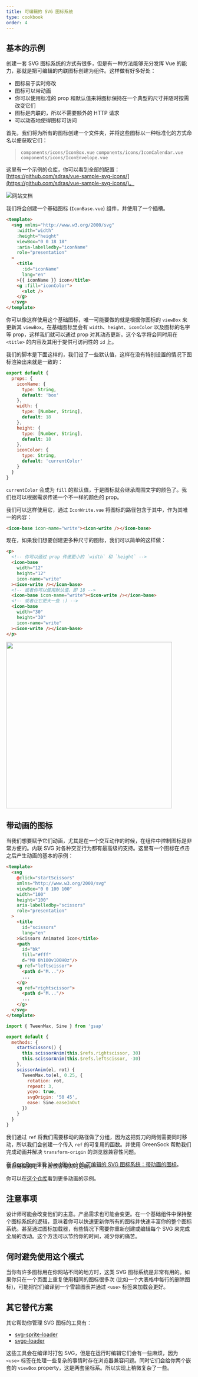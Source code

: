 ```yaml
---
title: 可编辑的 SVG 图标系统
type: cookbook
order: 4
---
```


## 基本的示例

创建一套 SVG 图标系统的方式有很多，但是有一种方法能够充分发挥 Vue 的能力，那就是把可编辑的内联图标创建为组件。这样做有好多好处：

* 图标易于实时修改
* 图标可以带动画
* 你可以使用标准的 prop 和默认值来将图标保持在一个典型的尺寸并随时按需改变它们
* 图标是内联的，所以不需要额外的 HTTP 请求
* 可以动态地使得图标可访问

首先，我们将为所有的图标创建一个文件夹，并将这些图标以一种标准化的方式命名以便获取它们：

> `components/icons/IconBox.vue`
> `components/icons/IconCalendar.vue`
> `components/icons/IconEnvelope.vue`

这里有一个示例的仓库，你可以看到全部的配置：[https://github.com/sdras/vue-sample-svg-icons/](https://github.com/sdras/vue-sample-svg-icons/)。

![网站文档](https://s3-us-west-2.amazonaws.com/s.cdpn.io/28963/screendocs.jpg '文档 demo')

我们将会创建一个基础图标 (`IconBase.vue`) 组件，并使用了一个插槽。

```html
<template>
  <svg xmlns="http://www.w3.org/2000/svg"
    :width="width"
    :height="height"
    viewBox="0 0 18 18"
    :aria-labelledby="iconName"
    role="presentation"
  >
    <title
      :id="iconName"
      lang="en"
    >{{ iconName }} icon</title>
    <g :fill="iconColor">
      <slot />
    </g>
  </svg>
</template>
```

你可以像这样使用这个基础图标，唯一可能要做的就是根据你图标的 `viewBox` 来更新其 `viewBox`。在基础图标里会有 `width`、`height`、`iconColor` 以及图标的名字等 prop，这样我们就可以通过 prop 对其动态更新。这个名字将会同时用在 `<title>` 的内容及其用于提供可访问性的 `id` 上。

我们的脚本是下面这样的，我们设了一些默认值，这样在没有特别设置的情况下图标渲染出来就是一致的：

```js
export default {
  props: {
    iconName: {
      type: String,
      default: 'box'
    },
    width: {
      type: [Number, String],
      default: 18
    },
    height: {
      type: [Number, String],
      default: 18
    },
    iconColor: {
      type: String,
      default: 'currentColor'
    }
  }
}
```

`currentColor` 会成为 `fill` 的默认值，于是图标就会继承周围文字的颜色了。我们也可以根据需求传递一个不一样的颜色的 prop。

我们可以这样使用它，通过 `IconWrite.vue` 将图标的路径包含于其中，作为其唯一的内容：

```html
<icon-base icon-name="write"><icon-write /></icon-base>
```

现在，如果我们想要创建更多种尺寸的图标，我们可以简单的这样做：

```html
<p>
  <!-- 你可以通过 prop 传递更小的 `width` 和 `height` -->
  <icon-base
    width="12"
    height="12"
    icon-name="write"
  ><icon-write /></icon-base>
  <!-- 或者你可以使用默认值，即 18 -->
  <icon-base icon-name="write"><icon-write /></icon-base>
  <!-- 或者让它更大一些 :) -->
  <icon-base
    width="30"
    height="30"
    icon-name="write"
  ><icon-write /></icon-base>
</p>
```

<img src="https://s3-us-west-2.amazonaws.com/s.cdpn.io/28963/Screen%20Shot%202018-01-01%20at%204.51.40%20PM.png" width="450" />

## 带动画的图标

当我们想要赋予它们动画，尤其是在一个交互动作的时候，在组件中控制图标是非常方便的。内联 SVG 对各种交互行为都有最高级的支持。这里有一个图标在点击之后产生动画的基本的示例：

```html
<template>
  <svg
    @click="startScissors"
    xmlns="http://www.w3.org/2000/svg"
    viewBox="0 0 100 100"
    width="100"
    height="100"
    aria-labelledby="scissors"
    role="presentation"
  >
    <title
      id="scissors"
      lang="en"
    >Scissors Animated Icon</title>
    <path
      id="bk"
      fill="#fff"
      d="M0 0h100v100H0z"/>
    <g ref="leftscissor">
      <path d="M..."/>
      ...
    </g>
    <g ref="rightscissor">
      <path d="M..."/>
      ...
    </g>
  </svg>
</template>
```

```js
import { TweenMax, Sine } from 'gsap'

export default {
  methods: {
    startScissors() {
      this.scissorAnim(this.$refs.rightscissor, 30)
      this.scissorAnim(this.$refs.leftscissor, -30)
    },
    scissorAnim(el, rot) {
      TweenMax.to(el, 0.25, {
        rotation: rot,
        repeat: 3,
        yoyo: true,
        svgOrigin: '50 45',
        ease: Sine.easeInOut
      })
    }
  }
}
```

我们通过 `ref` 将我们需要移动的路径做了分组，因为这把剪刀的两侧需要同时移动，所以我们会创建一个传入 `ref` 的可复用的函数。并使用 GreenSock 帮助我们完成动画并解决 `transform-origin` 的浏览器兼容性问题。

<p data-height="300" data-theme-id="0" data-slug-hash="dJRpgY" data-default-tab="result" data-user="Vue" data-embed-version="2" data-pen-title="Editable SVG Icon System: Animated icon" class="codepen">在 <a href="https://codepen.io">CodePen</a> 查看 Vue (<a href="https://codepen.io/Vue">@Vue</a>) 的 <a href="https://codepen.io/team/Vue/pen/dJRpgY/">可编辑的 SVG 图标系统：带动画的图标</a>。</p>
<script async src="https://production-assets.codepen.io/assets/embed/ei.js"></script>

<p style="margin-top:-30px">很容易做到吧！并且很容易实时更新。</p>

你可以在[这个仓库](https://github.com/sdras/vue-sample-svg-icons/)看到更多动画的示例。

## 注意事项

设计师可能会改变他们的主意。产品需求也可能会变更。在一个基础组件中保持整个图标系统的逻辑，意味着你可以快速更新你所有的图标并快速丰富你的整个图标系统。甚至通过图标加载器，有些情况下需要你重新创建或编辑每个 SVG 来完成全局的改动。这个方法可以节约你的时间，减少你的痛苦。

## 何时避免使用这个模式

当你有许多图标用在你网站不同的地方时，这类 SVG 图标系统是非常有用的。如果你只在一个页面上重复使用相同的图标很多次 (比如一个大表格中每行的删除图标)，可能把它们编译到一个雪碧图表并通过 `<use>` 标签来加载会更好。

## 其它替代方案

其它帮助你管理 SVG 图标的工具有：

* [svg-sprite-loader](https://github.com/kisenka/svg-sprite-loader)
* [svgo-loader](https://github.com/rpominov/svgo-loader)

这些工具会在编译时打包 SVG，但是在运行时编辑它们会有一些麻烦，因为 `<use>` 标签在处理一些复杂的事情时存在浏览器兼容问题。同时它们会给你两个嵌套的 `viewBox` property，这是两套坐标系。所以实现上稍微复杂了一些。
